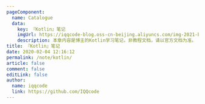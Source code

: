 ```yaml
---
pageComponent:
  name: Catalogue
  data:
    key: 『Kotlin』笔记
    imgUrl: https://iqqcode-blog.oss-cn-beijing.aliyuncs.com/img-2021-befo/20210602181730.png
    description: 本章内容是博主的Kotlin学习笔记，非教程文档，请以官方文档为准。
title: 『Kotlin』笔记
date: 2020-02-04 12:16:12
permalink: /note/kotlin/
article: false
comment: false
editLink: false
author:
  name: iqqcode
  link: https://github.com/IQQcode
---
```

